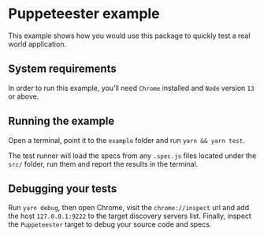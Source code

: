 # Puppeteester example

This example shows how you would use this package to quickly test a real world application.

## System requirements

In order to run this example, you'll need `Chrome` installed and `Node` version `13` or above.

## Running the example

Open a terminal, point it to the `example` folder and run `yarn && yarn test`.

The test runner will load the specs from any `.spec.js` files located under the `src/` folder, run them and report the results in the terminal.

## Debugging your tests

Run `yarn debug`, then open Chrome, visit the `chrome://inspect` url and add the host `127.0.0.1:9222` to the target discovery servers list. Finally, inspect the `Puppeteester` target to debug your source code and specs.
